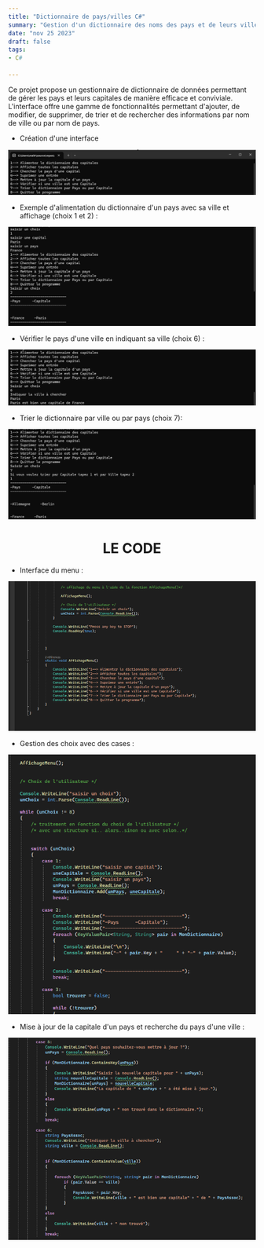 ```yaml
---
title: "Dictionnaire de pays/villes C#"
summary: "Gestion d'un dictionnaire des noms des pays et de leurs villes"
date: "nov 25 2023"
draft: false
tags:
- C#

---
```


Ce projet propose un gestionnaire de dictionnaire de données permettant de gérer les pays et leurs capitales de manière efficace et conviviale. L'interface offre une gamme de fonctionnalités permettant d'ajouter, de modifier, de supprimer, de trier et de rechercher des informations par nom de ville ou par nom de pays.


- Création d'une interface

![Menu](https://raw.githubusercontent.com/SMaitriya/Portfolio/main/public/images/projetdico/menu.png)



- Exemple d'alimentation du dictionnaire d'un pays avec sa ville et affichage (choix 1 et 2) :

![Choix 1 et 2](https://raw.githubusercontent.com/SMaitriya/Portfolio/main/public/images/projetdico/choixunetdeux.png)



- Vérifier le pays d'une ville en indiquant sa ville (choix 6) : 



![Choix 6](https://raw.githubusercontent.com/SMaitriya/Portfolio/main/public/images/projetdico/choixsix.png)



- Trier le dictionnaire par ville ou par pays (choix 7): 


![Choix 7](https://raw.githubusercontent.com/SMaitriya/Portfolio/main/public/images/projetdico/choix7.png)


<h1 style="text-align: center;">LE CODE</h1>


- Interface du menu :


![Code Menu](https://raw.githubusercontent.com/SMaitriya/Portfolio/main/public/images/projetdico/codemenu.png)





- Gestion des choix avec des cases :


![Cases](https://raw.githubusercontent.com/SMaitriya/Portfolio/main/public/images/projetdico/cases.png)


- Mise à jour de la capitale d'un pays et recherche du pays d'une ville :

![Code Mise à jour de la capitale et Recherche du pays d'une ville](https://raw.githubusercontent.com/SMaitriya/Portfolio/main/public/images/projetdico/caseajourchercher.png)
